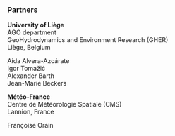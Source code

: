 ### Partners
**University of Liège**<br>
AGO department<br>
GeoHydrodynamics and Environment Research (GHER)<br>
Liège, Belgium 	

Aida Alvera-Azcárate<br>
Igor Tomažić<br>
Alexander Barth<br>
Jean-Marie Beckers<br>

**Météo-France**<br>
Centre de Météorologie Spatiale (CMS)<br>
Lannion, France

Françoise Orain
